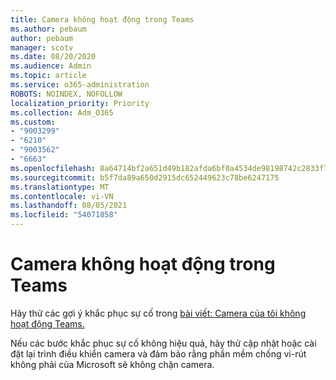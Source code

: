 ```yaml
---
title: Camera không hoạt động trong Teams
ms.author: pebaum
author: pebaum
manager: scotv
ms.date: 08/20/2020
ms.audience: Admin
ms.topic: article
ms.service: o365-administration
ROBOTS: NOINDEX, NOFOLLOW
localization_priority: Priority
ms.collection: Adm_O365
ms.custom:
- "9003299"
- "6210"
- "9003562"
- "6663"
ms.openlocfilehash: 8a64714bf2a651d49b182afda6bf0a4534de98198742c2833f7ba9deb93e1c38
ms.sourcegitcommit: b5f7da89a650d2915dc652449623c78be6247175
ms.translationtype: MT
ms.contentlocale: vi-VN
ms.lasthandoff: 08/05/2021
ms.locfileid: "54071858"
---
```

# <a name="camera-isnt-working-in-teams"></a>Camera không hoạt động trong Teams

Hãy thử các gợi ý khắc phục sự cố trong [bài viết: Camera của tôi không hoạt động Teams.](https://support.microsoft.com/office/my-camera-isn-t-working-in-teams-9581983b-c6f9-40e3-b0d8-122857972ade)

Nếu các bước khắc phục sự cố không hiệu quả, hãy thử cập nhật hoặc cài đặt lại trình điều khiển camera và đảm bảo rằng phần mềm chống vi-rút không phải của Microsoft sẽ không chặn camera.
